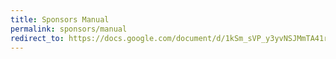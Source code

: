 ```yaml
---
title: Sponsors Manual
permalink: sponsors/manual
redirect_to: https://docs.google.com/document/d/1kSm_sVP_y3yvNSJMmTA41rcptnuliJ6mrLMw9qiNdAE/preview?rm=demo
---
```

